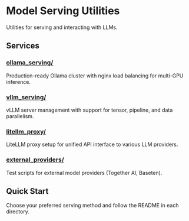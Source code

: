 # Model Serving Utilities

Utilities for serving and interacting with LLMs.

## Services

### [ollama_serving/](ollama_serving/)
Production-ready Ollama cluster with nginx load balancing for multi-GPU inference.

### [vllm_serving/](vllm_serving/)
vLLM server management with support for tensor, pipeline, and data parallelism.

### [litellm_proxy/](litellm_proxy/)
LiteLLM proxy setup for unified API interface to various LLM providers.

### [external_providers/](external_providers/)
Test scripts for external model providers (Together AI, Baseten).

## Quick Start

Choose your preferred serving method and follow the README in each directory. 